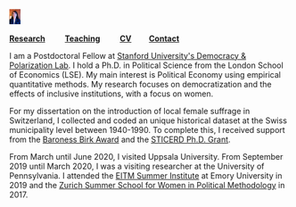 <img src="https://raw.githubusercontent.com/sehoof/sehoof.github.io/master/images/foto_SH.jpg" width="20">

[**Research**](Research.md) &nbsp; &nbsp; &nbsp; &nbsp; [**Teaching**](Teaching.md) &nbsp; &nbsp; &nbsp; &nbsp; [**CV**](CV.pdf) &nbsp; &nbsp; &nbsp; &nbsp;[**Contact**](Contact.md)

I am a Postdoctoral Fellow at [Stanford University's Democracy & Polarization Lab](https://stanforddpl.org/). I hold a Ph.D. in Political Science from the London School of Economics (LSE). My main interest is Political Economy using empirical quantitative methods. My research focuses on democratization and the effects of inclusive institutions, with a focus on women.

For my dissertation on the introduction of local female suffrage in Switzerland, I collected and coded an unique historical dataset at the Swiss municipality level between 1940-1990. To complete this, I received support from the [Baroness Birk Award](http://www.lse.ac.uk/supporting-lse/your-gifts-in-action/2016-2017/20-years-of-the-baroness-birk-award) and the [STICERD Ph.D. Grant](https://sticerd.lse.ac.uk/_new/funding/grants/PhD.asp).

From March until June 2020, I visited Uppsala University. From September 2019 until March 2020, I was a visiting researcher at the University of Pennsylvania. I attended the [EITM Summer Institute](http://eitm.emory.edu/) at Emory University in 2019 and the [Zurich Summer School for Women in Political Methodology](http://zurichsummerschool.com/) in 2017. 







